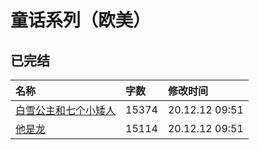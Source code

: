 # 童话系列（欧美）

## 已完结

|名称|字数|修改时间|
|:-|:-|:-|
|[白雪公主和七个小矮人](白雪公主和七个小矮人.md)|15374|20.12.12 09:51|
|[他是龙](他是龙.md)|15114|20.12.12 09:51|
